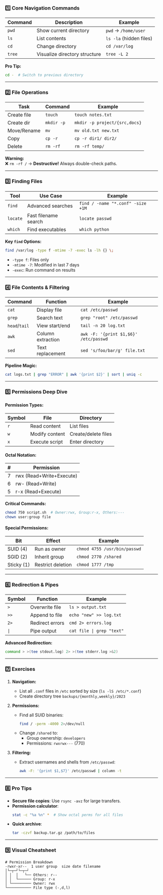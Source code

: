 ### 1️⃣ **Core Navigation Commands**  
| Command | Description                   | Example                 |
| ------- | ----------------------------- | ----------------------- |
| `pwd`   | Show current directory        | `pwd` → `/home/user`    |
| `ls`    | List contents                 | `ls -la` (hidden files) |
| `cd`    | Change directory              | `cd /var/log`           |
| `tree`  | Visualize directory structure | `tree -L 2`             |

**Pro Tip:**  
```bash
cd -  # Switch to previous directory
```

---

### 2️⃣ **File Operations**  
| Task        | Command    | Example                       |
| ----------- | ---------- | ----------------------------- |
| Create file | `touch`    | `touch notes.txt`             |
| Create dir  | `mkdir -p` | `mkdir -p project/{src,docs}` |
| Move/Rename | `mv`       | `mv old.txt new.txt`          |
| Copy        | `cp -r`    | `cp -r dir1/ dir2/`           |
| Delete      | `rm -rf`   | `rm -rf temp/`                |

**Warning:**  
❌ `rm -rf /` → **Destructive!** Always double-check paths.

---

### 3️⃣ **Finding Files**  
| Tool     | Use Case             | Example                           |
| -------- | -------------------- | --------------------------------- |
| `find`   | Advanced searches    | `find / -name "*.conf" -size +1M` |
| `locate` | Fast filename search | `locate passwd`                   |
| `which`  | Find executables     | `which python`                    |

**Key `find` Options:**  
```bash
find /var/log -type f -mtime -7 -exec ls -lh {} \;
```
- `-type f`: Files only  
- `-mtime -7`: Modified in last 7 days  
- `-exec`: Run command on results  

---

### 4️⃣ **File Contents & Filtering**  
| Command       | Function          | Example                               |
| ------------- | ----------------- | ------------------------------------- |
| `cat`         | Display file      | `cat /etc/passwd`                     |
| `grep`        | Search text       | `grep "root" /etc/passwd`             |
| `head`/`tail` | View start/end    | `tail -n 20 log.txt`                  |
| `awk`         | Column extraction | `awk -F: '{print $1,$6}' /etc/passwd` |
| `sed`         | Text replacement  | `sed 's/foo/bar/g' file.txt`          |

**Pipeline Magic:**  
```bash
cat logs.txt | grep "ERROR" | awk '{print $2}' | sort | uniq -c
```

---

### 5️⃣ **Permissions Deep Dive**  
#### Permission Types:
| Symbol | File           | Directory           |
| ------ | -------------- | ------------------- |
| `r`    | Read content   | List files          |
| `w`    | Modify content | Create/delete files |
| `x`    | Execute script | Enter directory     |

#### Octal Notation:
| #   | Permission               |
| --- | ------------------------ |
| 7   | rwx (Read+Write+Execute) |
| 6   | rw- (Read+Write)         |
| 5   | r-x (Read+Execute)       |

**Critical Commands:**  
```bash
chmod 750 script.sh  # Owner:rwx, Group:r-x, Others:--- 
chown user:group file
```

#### Special Permissions:
| Bit        | Effect            | Example                      |
| ---------- | ----------------- | ---------------------------- |
| SUID (4)   | Run as owner      | `chmod 4755 /usr/bin/passwd` |
| SGID (2)   | Inherit group     | `chmod 2770 /shared`         |
| Sticky (1) | Restrict deletion | `chmod 1777 /tmp`            |

---

### 6️⃣ **Redirection & Pipes**  
| Symbol | Function        | Example                   |
| ------ | --------------- | ------------------------- |
| `>`    | Overwrite file  | `ls > output.txt`         |
| `>>`   | Append to file  | `echo "new" >> log.txt`   |
| `2>`   | Redirect errors | `cmd 2> errors.log`       |
| `\|`   | Pipe output     | `cat file \| grep "text"` |

**Advanced Redirection:**  
```bash
command > >(tee stdout.log) 2> >(tee stderr.log >&2)
```

---

### 7️⃣ **Exercises**  
1. **Navigation:**  
   - List all `.conf` files in `/etc` sorted by size (`ls -lS /etc/*.conf`)  
   - Create directory tree `backups/{monthly,weekly}/2023`  

2. **Permissions:**  
   - Find all SUID binaries:  
     ```bash
     find / -perm -4000 2>/dev/null
     ```  
   - Change `/shared` to:  
     - Group ownership: `developers`  
     - Permissions: `rwxrwx---` (770)  

3. **Filtering:**  
   - Extract usernames and shells from `/etc/passwd`:  
     ```bash
     awk -F: '{print $1,$7}' /etc/passwd | column -t
     ```  

---

### 8️⃣ **Pro Tips**  
- **Secure file copies**: Use `rsync -avz` for large transfers.  
- **Permission calculator**:  
  ```bash
  stat -c "%a %n" *  # Show octal perms for all files
  ```  
- **Quick archive**:  
  ```bash
  tar -czvf backup.tar.gz /path/to/files
  ```  

---

### 9️⃣ **Visual Cheatsheet**  
```
# Permission Breakdown
-rwxr-xr--  1 user group  size date filename
│└─┬─┘└─┬─┘
│ │  │   └── Others: r--
│ │  └────── Group: r-x
│ └───────── Owner: rwx
└─────────── File type (-,d,l)
```
